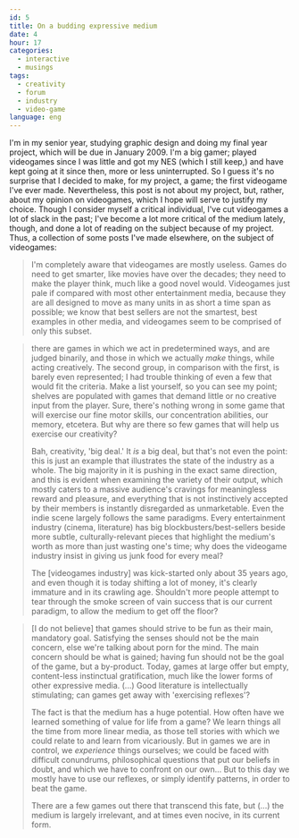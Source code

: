 ```yaml
---
id: 5
title: On a budding expressive medium
date: 4
hour: 17
categories:
  - interactive
  - musings
tags:
  - creativity
  - forum
  - industry
  - video-game
language: eng
---
```


I'm in my senior year, studying graphic design and doing my final year project, which will be due in January 2009. I'm a big gamer; played videogames since I was little and got my NES (which I still keep,) and have kept going at it since then, more or less uninterrupted. So I guess it's no surprise that I decided to make, for my project, a game; the first videogame I've ever made. Nevertheless, this post is not about my project, but, rather, about my opinion on videogames, which I hope will serve to justify my choice. Though I consider myself a critical individual, I've cut videogames a lot of slack in the past; I've become a lot more critical of the medium lately, though, and done a lot of reading on the subject because of my project. Thus, a collection of some posts I've made elsewhere, on the subject of videogames:<!-- more -->

> I'm completely aware that videogames are mostly useless. Games do need to get smarter, like movies have over the decades; they need to make the player think, much like a good novel would. Videogames just pale if compared with most other entertainment media, because they are all designed to move as many units in as short a time span as possible; we know that best sellers are not the smartest, best examples in other media, and videogames seem to be comprised of only this subset.

> there are games in which we act in predetermined ways, and are judged binarily, and those in which we actually _make_ things, while acting creatively. The second group, in comparison with the first, is barely even represented; I had trouble thinking of even a few that would fit the criteria. Make a list yourself, so you can see my point; shelves are populated with games that demand little or no creative input from the player. Sure, there's nothing wrong in some game that will exercise our fine motor skills, our concentration abilities, our memory, etcetera. But why are there so few games that will help us exercise our creativity?
>
> Bah, creativity, 'big deal.' It _is_ a big deal, but that's not even the point: this is just an example that illustrates the state of the industry as a whole. The big majority in it is pushing in the exact same direction, and this is evident when examining the variety of their output, which mostly caters to a massive audience's cravings for meaningless reward and pleasure, and everything that is not instinctively accepted by their members is instantly disregarded as unmarketable. Even the indie scene largely follows the same paradigms. Every entertainment industry (cinema, literature) has big blockbusters/best-sellers beside more subtle, culturally-relevant pieces that highlight the medium's worth as more than just wasting one's time; why does the videogame industry insist in giving us junk food for every meal?
>
> The [videogames industry] was kick-started only about 35 years ago, and even though it is today shifting a lot of money, it's clearly immature and in its crawling age. Shouldn't more people attempt to tear through the smoke screen of vain success that is our current paradigm, to allow the medium to get off the floor?

> [I do not believe] that games should strive to be fun as their main, mandatory goal. Satisfying the senses should not be the main concern, else we're talking about porn for the mind. The main concern should be what is gained; having fun should not be the goal of the game, but a by-product. Today, games at large offer but empty, content-less instinctual gratification, much like the lower forms of other expressive media. (...) Good literature is intellectually stimulating; can games get away with 'exercising reflexes'?
>
> The fact is that the medium has a huge potential. How often have we learned something of value for life from a game? We learn things all the time from more linear media, as those tell stories with which we could relate to and learn from vicariously. But in games we are in control, we _experience_ things ourselves; we could be faced with difficult conundrums, philosophical questions that put our beliefs in doubt, and which we have to confront on our own... But to this day we mostly have to use our reflexes, or simply identify patterns, in order to beat the game.
>
> There are a few games out there that transcend this fate, but (...) the medium is largely irrelevant, and at times even nocive, in its current form.
